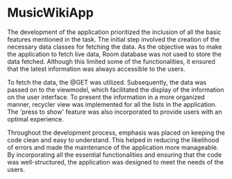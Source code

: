 # MusicWikiApp
The development of the application prioritized the inclusion 
of all the basic features mentioned in the task. The initial step 
involved the creation of the necessary data classes for fetching 
the data. As the objective was to make the application to fetch live data, Room
 database was not used to store the data fetched. Although this limited some of the functionalities, 
it ensured that the latest information was always accessible to the users.

To fetch the data, the @GET was utilized. Subsequently, the data
 was passed on to the viewmodel, which facilitated the display of the information 
on the user interface. To present the information in a more organized manner, recycler
 view was implemented for all the lists in the application. The 'press to show' feature was
 also incorporated to provide users with an optimal experience.

Throughout the development process, emphasis was placed on keeping the code clean and easy
 to understand. This helped in reducing the likelihood of errors and made the maintenance of 
the application more manageable. By incorporating all the essential functionalities and ensuring 
that the code was well-structured, the application was designed to meet the needs of the users.

